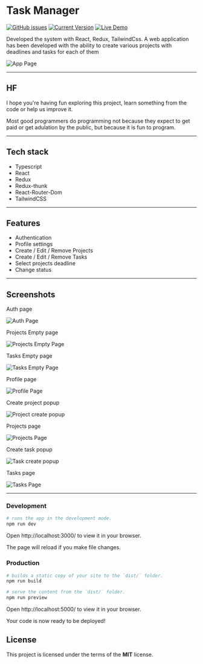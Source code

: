 Task Manager
============
[![GitHub issues](https://img.shields.io/github/issues/jsadept/task-manager)](https://github.com/jsadept/task-manager/issues/)
[![Current Version](https://img.shields.io/badge/version-1.0.0-green.svg)](https://github.com/jsadept/task-manager)
[![Live Demo](https://img.shields.io/badge/demo-online-green.svg)](https://task-manager-aa.netlify.app/)

Developed the system with React, Redux, TailwindCss. A web application has been developed with the ability to create various projects with deadlines and tasks for each of them

![App Page](https://i.imgur.com/7Q4VvxA.png)

---


## HF

I hope you're having fun exploring this project, learn something from the code or help us improve it.

Most good programmers do programming not because they expect to get paid or get adulation by the public, but because it is fun to program.


---

## Tech stack
- Typescript
- React
- Redux
- Redux-thunk
- React-Router-Dom
- TailwindCSS

---

## Features
- Authentication
- Profile settings
- Create / Edit / Remove Projects
- Create / Edit / Remove Tasks
- Select projects deadline 
- Change status

---

## Screenshots
Auth page

![Auth Page](https://i.imgur.com/dQ1wrM3.png)

Projects Empty page

![Projects Empty Page](https://i.imgur.com/1XcPUJ5.png)

Tasks Empty page

![Tasks Empty Page](https://i.imgur.com/gdCpIL4.png)

Profile page

![Profile Page](https://i.imgur.com/QB4LWyU.png)

Create project popup

![Project create popup](https://i.imgur.com/xzq7q6W.png)

Projects page

![Projects Page](https://i.imgur.com/7Q4VvxA.png)

Create task popup

![Task create popup](https://i.imgur.com/bHOfSCX.png)

Tasks page

![Tasks Page](https://i.imgur.com/3vfBdgB.png)

---

### Development

```bash
# runs the app in the development mode.
npm run dev
```

Open http://localhost:3000/ to view it in your browser.

The page will reload if you make file changes.

### Production

```bash
# builds a static copy of your site to the `dist/` folder.
npm run build
```

```bash
# serve the content from the `dist/` folder.
npm run preview
```

Open http://localhost:5000/ to view it in your browser.

Your code is now ready to be deployed!

## License

This project is licensed under the terms of the **MIT** license.